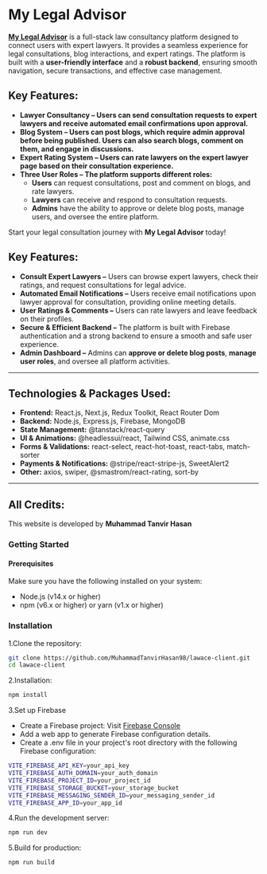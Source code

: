 # My Legal Advisor

[**My Legal Advisor**](https://my-legal-advisor.netlify.app) is a full-stack law consultancy platform designed to connect users with expert lawyers. It provides a seamless experience for legal consultations, blog interactions, and expert ratings. The platform is built with a **user-friendly interface** and a **robust backend**, ensuring smooth navigation, secure transactions, and effective case management.

## Key Features:

- **Lawyer Consultancy – Users can send consultation requests to expert lawyers and receive automated email confirmations upon approval.**
- **Blog System – Users can post blogs, which require admin approval before being published. Users can also search blogs, comment on them, and engage in discussions.**
- **Expert Rating System – Users can rate lawyers on the expert lawyer page based on their consultation experience.**
- **Three User Roles – The platform supports different roles:**
  - **Users** can request consultations, post and comment on blogs, and rate lawyers.
  - **Lawyers** can receive and respond to consultation requests.
  - **Admins** have the ability to approve or delete blog posts, manage users, and oversee the entire platform. 

Start your legal consultation journey with **My Legal Advisor** today!

## Key Features:

- **Consult Expert Lawyers –** Users can browse expert lawyers, check their ratings, and request consultations for legal advice.  
- **Automated Email Notifications –** Users receive email notifications upon lawyer approval for consultation, providing online meeting details.  
- **User Ratings & Comments –** Users can rate lawyers and leave feedback on their profiles.  
- **Secure & Efficient Backend –** The platform is built with Firebase authentication and a strong backend to ensure a smooth and safe user experience.  
- **Admin Dashboard –** Admins can **approve or delete blog posts**, **manage user roles**, and oversee all platform activities.  

---

## Technologies & Packages Used:

- **Frontend:** React.js, Next.js, Redux Toolkit, React Router Dom  
- **Backend:** Node.js, Express.js, Firebase, MongoDB  
- **State Management:** @tanstack/react-query  
- **UI & Animations:** @headlessui/react, Tailwind CSS, animate.css  
- **Forms & Validations:** react-select, react-hot-toast, react-tabs, match-sorter  
- **Payments & Notifications:** @stripe/react-stripe-js, SweetAlert2  
- **Other:** axios, swiper, @smastrom/react-rating, sort-by  

---

## All Credits:
This website is developed by **Muhammad Tanvir Hasan**

### Getting Started

#### Prerequisites
Make sure you have the following installed on your system:
- Node.js (v14.x or higher)
- npm (v6.x or higher) or yarn (v1.x or higher)

### Installation
1.Clone the repository:
```bash
git clone https://github.com/MuhammadTanvirHasan98/lawace-client.git
cd lawace-client
```
2.Installation:
```bash
npm install
```
3.Set up Firebase
- Create a Firebase project: Visit [Firebase Console](https://console.firebase.google.com/)
- Add a web app to generate Firebase configuration details.
- Create a .env file in your project's root directory with the following Firebase configuration:
```bash
VITE_FIREBASE_API_KEY=your_api_key
VITE_FIREBASE_AUTH_DOMAIN=your_auth_domain
VITE_FIREBASE_PROJECT_ID=your_project_id
VITE_FIREBASE_STORAGE_BUCKET=your_storage_bucket
VITE_FIREBASE_MESSAGING_SENDER_ID=your_messaging_sender_id
VITE_FIREBASE_APP_ID=your_app_id
```
4.Run the development server:
```bash
npm run dev
```
5.Build for production:
```bash
npm run build
```
